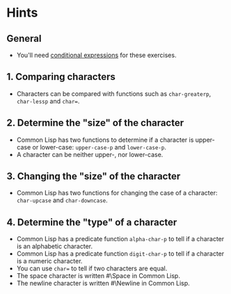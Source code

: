 # Hints

## General 

- You'll need [conditional expressions][concept-conditionals] for these exercises.

## 1. Comparing characters

- Characters can be compared with functions such as `char-greaterp`, `char-lessp` and `char=`.

## 2. Determine the "size" of the character

- Common Lisp has two functions to determine if a character is upper-case or lower-case: `upper-case-p` and `lower-case-p`.
- A character can be neither upper-, nor lower-case.

## 3. Changing the "size" of the character

- Common Lisp has two functions for changing the case of a character: `char-upcase` and `char-downcase`.

## 4. Determine the "type" of a character

- Common Lisp has a predicate function `alpha-char-p` to tell if a character is an alphabetic character.
- Common Lisp has a predicate function `digit-char-p` to tell if a character is a numeric character.
- You can use `char=` to tell if two characters are equal.
- The space character is written #\Space in Common Lisp.
- The newline character is written #\Newline in Common Lisp.

[concept-conditionals]: /tracks/common-lisp/concepts/conditionals
